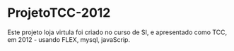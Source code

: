 # ProjetoTCC-2012
Este projeto loja virtula foi criado no curso de SI, e apresentado como TCC, em 2012 - usando FLEX, mysql, javaScrip.
